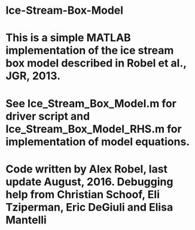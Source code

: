 # Ice-Stream-Box-Model
# This is a simple MATLAB implementation of the ice stream box model described in  Robel et al., JGR, 2013.

# See Ice_Stream_Box_Model.m for driver script and Ice_Stream_Box_Model_RHS.m for implementation of model equations.

# Code written by Alex Robel, last update August, 2016. Debugging help from Christian Schoof, Eli Tziperman, Eric DeGiuli and Elisa Mantelli
